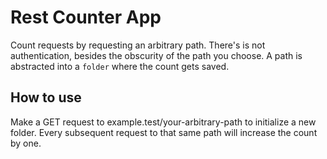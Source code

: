 # Rest Counter App
Count requests by requesting an arbitrary path. There's is not authentication, besides the obscurity of the path you choose. 
A path is abstracted into a `folder` where the count gets saved.

## How to use 
Make a GET request to example.test/your-arbitrary-path to initialize a new folder.
Every subsequent request to that same path will increase the count by one.
